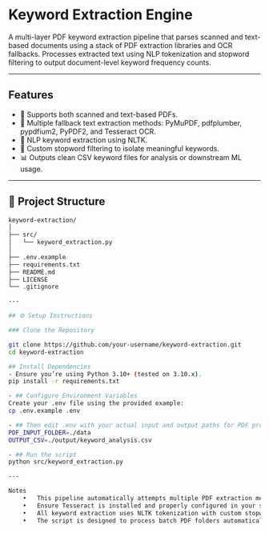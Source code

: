 # Keyword Extraction Engine

A multi-layer PDF keyword extraction pipeline that parses scanned and text-based documents using a stack of PDF extraction libraries and OCR fallbacks. Processes extracted text using NLP tokenization and stopword filtering to output document-level keyword frequency counts.

---

## Features

- 📄 Supports both scanned and text-based PDFs.
- 🧹 Multiple fallback text extraction methods: PyMuPDF, pdfplumber, pypdfium2, PyPDF2, and Tesseract OCR.
- 🧠 NLP keyword extraction using NLTK.
- 🔑 Custom stopword filtering to isolate meaningful keywords.
- 📊 Outputs clean CSV keyword files for analysis or downstream ML usage.

---

## 📂 Project Structure
```bash
keyword-extraction/
│
├── src/
│   └── keyword_extraction.py
│
├── .env.example
├── requirements.txt
├── README.md
├── LICENSE
└── .gitignore

---

## ⚙️ Setup Instructions

### Clone the Repository

git clone https://github.com/your-username/keyword-extraction.git
cd keyword-extraction

## Install Dependencies
- Ensure you’re using Python 3.10+ (tested on 3.10.x).
pip install -r requirements.txt

- ## Configure Environment Variables
Create your .env file using the provided example:
cp .env.example .env

- ## Then edit .env with your actual input and output paths for PDF processin
PDF_INPUT_FOLDER=./data
OUTPUT_CSV=./output/keyword_analysis.csv

- ## Run the script
python src/keyword_extraction.py

---

Notes
	•	This pipeline automatically attempts multiple PDF extraction methods: PyMuPDF → pdfplumber → pypdfium2 → PyPDF2 → Tesseract OCR.
	•	Ensure Tesseract is installed and properly configured in your system PATH if OCR is needed.
	•	All keyword extraction uses NLTK tokenization with custom stopword filtering.
	•	The script is designed to process batch PDF folders automatically.
